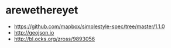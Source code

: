 # arewethereyet

* https://github.com/mapbox/simplestyle-spec/tree/master/1.1.0
* http://geojson.io
* http://bl.ocks.org/zross/9893056
